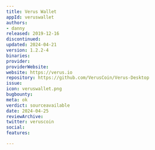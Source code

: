 ```yaml
---
title: Verus Wallet
appId: veruswallet
authors:
- danny
released: 2019-12-16
discontinued: 
updated: 2024-04-21
version: 1.2.2-4
binaries: 
provider: 
providerWebsite: 
website: https://verus.io
repository: https://github.com/VerusCoin/Verus-Desktop
issue: 
icon: veruswallet.png
bugbounty: 
meta: ok
verdict: sourceavailable
date: 2024-04-25
reviewArchive: 
twitter: veruscoin
social: 
features: 

---
```


